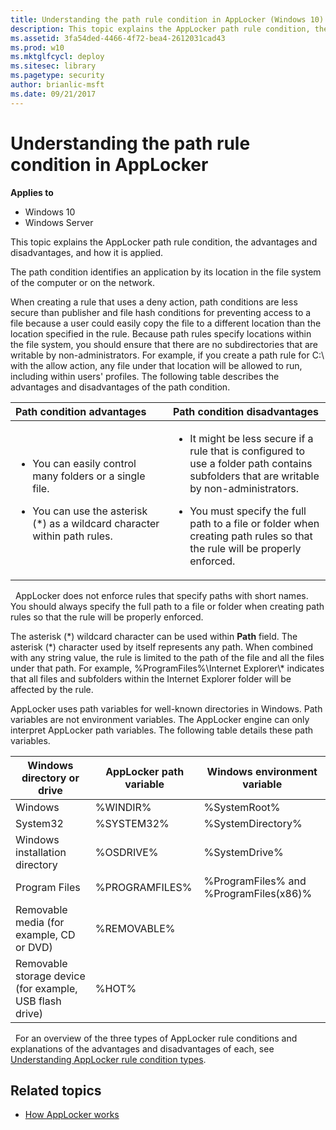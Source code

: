 ```yaml
---
title: Understanding the path rule condition in AppLocker (Windows 10)
description: This topic explains the AppLocker path rule condition, the advantages and disadvantages, and how it is applied.
ms.assetid: 3fa54ded-4466-4f72-bea4-2612031cad43
ms.prod: w10
ms.mktglfcycl: deploy
ms.sitesec: library
ms.pagetype: security
author: brianlic-msft
ms.date: 09/21/2017
---
```


# Understanding the path rule condition in AppLocker

**Applies to**
 -   Windows 10 
 -   Windows Server

This topic explains the AppLocker path rule condition, the advantages and disadvantages, and how it is applied.

The path condition identifies an application by its location in the file system of the computer or on the network.

When creating a rule that uses a deny action, path conditions are less secure than publisher and file hash conditions for preventing access to a file because a user could easily copy the file to a different location than the location specified in the rule. Because path rules specify locations within the file system, you should ensure that there are no subdirectories that are writable by non-administrators. For example, if you create a path rule for C:\\ with the allow action, any file under that location will be allowed to run, including within users' profiles. The following table describes the advantages and disadvantages of the path condition.

<table>
<colgroup>
<col width="50%" />
<col width="50%" />
</colgroup>
<thead>
<tr class="header">
<th align="left">Path condition advantages</th>
<th align="left">Path condition disadvantages</th>
</tr>
</thead>
<tbody>
<tr class="odd">
<td align="left"><ul>
<li><p>You can easily control many folders or a single file.</p></li>
<li><p>You can use the asterisk (*) as a wildcard character within path rules.</p></li>
</ul></td>
<td align="left"><ul>
<li><p>It might be less secure if a rule that is configured to use a folder path contains subfolders that are writable by non-administrators.</p></li>
<li><p>You must specify the full path to a file or folder when creating path rules so that the rule will be properly enforced.</p></li>
</ul></td>
</tr>
</tbody>
</table>
 
AppLocker does not enforce rules that specify paths with short names. You should always specify the full path to a file or folder when creating path rules so that the rule will be properly enforced.

The asterisk (\*) wildcard character can be used within **Path** field. The asterisk (\*) character used by itself represents any path. When combined with any string value, the rule is limited to the path of the file and all the files under that path. For example, %ProgramFiles%\\Internet Explorer\\\* indicates that all files and subfolders within the Internet Explorer folder will be affected by the rule.

AppLocker uses path variables for well-known directories in Windows. Path variables are not environment variables. The AppLocker engine can only interpret AppLocker path variables. The following table details these path variables.

| Windows directory or drive | AppLocker path variable | Windows environment variable |
| - | - | - |
| Windows | %WINDIR% | %SystemRoot% | 
| System32 | %SYSTEM32%| %SystemDirectory%| 
| Windows installation directory | %OSDRIVE%|%SystemDrive%| 
| Program Files | %PROGRAMFILES%| %ProgramFiles% and %ProgramFiles(x86)%| 
| Removable media (for example, CD or DVD) | %REMOVABLE%| |
| Removable storage device (for example, USB flash drive)| %HOT%|||  
 
For an overview of the three types of AppLocker rule conditions and explanations of the advantages and disadvantages of each, see [Understanding AppLocker rule condition types](understanding-applocker-rule-condition-types.md).

## Related topics

- [How AppLocker works](how-applocker-works-techref.md)
